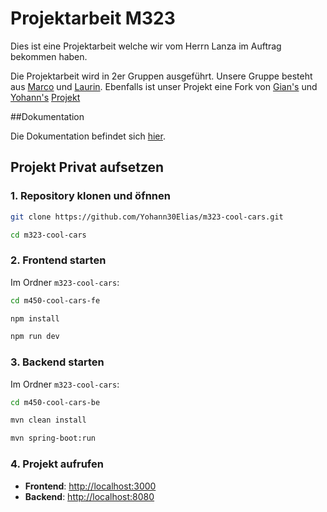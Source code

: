 # Projektarbeit M323

Dies ist eine Projektarbeit welche wir vom Herrn Lanza im Auftrag bekommen haben.

Die Projektarbeit wird in 2er Gruppen ausgeführt. Unsere Gruppe besteht aus [Marco](https://github.com/stromschlag6) und [Laurin](https://github.com/bambuk-java).
Ebenfalls ist unser Projekt eine Fork von [Gian's](https://github.com/Yohann30Elias) und [Yohann's](https://github.com/Yohann30Elias) [Projekt](https://github.com/Yohann30Elias/m323-cool-cars)

##Dokumentation

Die Dokumentation befindet sich [hier](https://github.com/bambuk-Java/323m-cars-cool/wiki).

## Projekt Privat aufsetzen

### 1. Repository klonen und öfnnen
```bash
git clone https://github.com/Yohann30Elias/m323-cool-cars.git
```

```bash
cd m323-cool-cars
```

### 2. Frontend starten
Im Ordner `m323-cool-cars`:
```bash
cd m450-cool-cars-fe
```

```bash
npm install
```

```bash
npm run dev
```

### 3. Backend starten
Im Ordner `m323-cool-cars`:
```bash
cd m450-cool-cars-be
```

```bash
mvn clean install
```

```bash
mvn spring-boot:run
```

### 4. Projekt aufrufen
- **Frontend**: [http://localhost:3000](http://localhost:3000)  
- **Backend**: [http://localhost:8080](http://localhost:8080)
